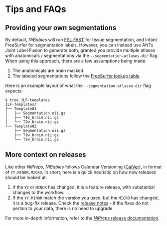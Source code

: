 # Tips and FAQs

## Providing your own segmentations

By default, *NiBabies* will run [FSL FAST](https://fsl.fmrib.ox.ac.uk/fsl/fslwiki/FAST) for tissue segmentation, and Infant FreeSurfer for segmentation labels.
However, you can instead use ANTs Joint Label Fusion to generate both, granted you provide multiple atlases with anatomicals / segmentations via the `--segmentation-atlases-dir` flag.
When using this approach, there are a few assumptions being made:
1. The anatomicals are brain masked.
1. The labeled segmentations follow the [FreeSurfer lookup table](https://surfer.nmr.mgh.harvard.edu/fswiki/FsTutorial/AnatomicalROI/FreeSurferColorLUT).

Here is an example layout of what the `--segmentation-atlases-dir` flag expects:

```
$ tree JLF-templates
JLF-templates/
├── Template01
│   ├── Segmentation.nii.gz
│   ├── T1w_brain.nii.gz
│   └── T2w_brain.nii.gz
└── Template02
    ├── Segmentation.nii.gz
    ├── T1w_brain.nii.gz
    └── T2w_brain.nii.gz
```

## More context on releases
Like other *NiPreps*, *NiBabies* follows Calendar Versioning ([CalVer](https://calver.org/)), in format of `YY.MINOR.MICRO`.
In short, here is a quick heuristic on how new releases should be looked at:
1. If the `YY` or `MINOR` has changed, it is a feature release, with substantial changes to the workflow.
1. If the `YY.MINOR` match the version you used, but the `MICRO` has changed, it is a bug-fix release.
Check the [release notes](https://github.com/nipreps/nibabies/releases) - if the fixes do not pertain to your data, there is no need to upgrade.

For more in-depth information, refer to the [*NiPreps* release documentation](https://www.nipreps.org/devs/releases/#principles).